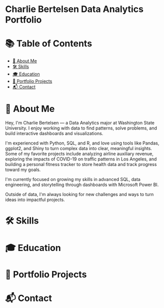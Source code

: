 # Charlie Bertelsen Data Analytics Portfolio

# 📚 Table of Contents
- [📖 About Me](#about-me)
- [🛠️ Skills](#skills)
- [🎓 Education](#education)
- [📂 Portfolio Projects](#portfolio-projects)
- [📬 Contact](#contact)

# 📖 About Me
Hey, I'm Charlie Bertelsen — a Data Analytics major at Washington State University. I enjoy working with data to find patterns, solve problems, and build interactive dashboards and visualizations.

I'm experienced with Python, SQL, and R, and love using tools like Pandas, ggplot2, and Shiny to turn complex data into clear, meaningful insights. Some of my favorite projects include analyzing airline auxiliary revenue, exploring the impacts of COVID-19 on traffic patterns in Los Angeles, and building a personal fitness tracker to store health data and track progress toward my goals.

I'm currently focused on growing my skills in advanced SQL, data engineering, and storytelling through dashboards with Microsoft Power BI.

Outside of data, I'm always looking for new challenges and ways to turn ideas into impactful projects.


# 🛠️ Skills

# 🎓 Education

# 📂 Portfolio Projects

# 📬 Contact
